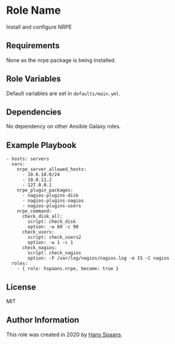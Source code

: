 Role Name
=========

Install and configure NRPE

Requirements
------------

None as the nrpe package is being installed.

Role Variables
--------------

Default variables are set in `defaults/main.yml`.

Dependencies
------------

No dependency on other Ansible Galaxy roles.

Example Playbook
----------------

    - hosts: servers
      vars:
        nrpe_server_allowed_hosts:
          - 10.0.10.0/24
          - 10.0.11.2
          - 127.0.0.1
        nrpe_plugin_packages:
          - nagios-plugins-disk
          - nagios-plugins-nagios
          - nagios-plugins-users
        nrpe_command:
          check_disk_all:
            script: check_disk
            option: -w 80 -c 90
          check_users:
            script: check_users2
            option: -w 1 -c 1
          check_nagios:
            script: check_nagios
            option: -F /var/log/nagios/nagios.log -e 15 -C nagios
      roles:
        - { role: hspaans.nrpe, become: true }

License
-------

MIT

Author Information
------------------

This role was created in 2020 by [Hans Spaans](https://github.com/hspaans).
